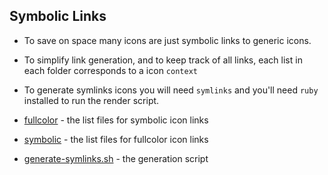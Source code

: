## Symbolic Links

 - To save on space many icons are just symbolic links to generic icons.
 - To simplify link generation, and to keep track of all links, each list in each folder corresponds to a icon `context`
 - To generate symlinks icons you will need `symlinks` and you'll need `ruby` installed to run the render script.

 - [fullcolor](./fullcolor) - the list files for symbolic icon links
 - [symbolic](./symbolic) -  the list files for fullcolor icon links
 - [generate-symlinks.sh](./generate-symlinks.sh) - the generation script